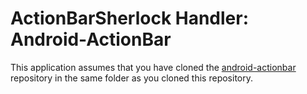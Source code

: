 ActionBarSherlock Handler: Android-ActionBar
============================================

This application assumes that you have cloned the [android-actionbar][1]
repository in the same folder as you cloned this repository.



 [1]: https://github.com/johannilsson/android-actionbar
